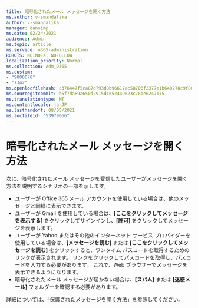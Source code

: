 ```yaml
---
title: 暗号化されたメール メッセージを開く方法
ms.author: v-smandalika
author: v-smandalika
manager: dansimp
ms.date: 02/24/2021
audience: Admin
ms.topic: article
ms.service: o365-administration
ROBOTS: NOINDEX, NOFOLLOW
localization_priority: Normal
ms.collection: Adm_O365
ms.custom:
- "9000078"
- "7342"
ms.openlocfilehash: c376447f5ca87d793d8b96617ac58706f2377e1b640270c9f861c4475b85cf72
ms.sourcegitcommit: b5f7da89a650d2915dc652449623c78be6247175
ms.translationtype: MT
ms.contentlocale: ja-JP
ms.lasthandoff: 08/05/2021
ms.locfileid: "53979066"
---
```

# <a name="how-users-open-an-encrypted-email-message"></a>暗号化されたメール メッセージを開く方法

次に、暗号化されたメール メッセージを受信したユーザーがメッセージを開く方法を説明するシナリオの一部を示します。

- ユーザーが Office 365 メール アカウントを使用している場合は、他のメッセージと同様に表示できます。
- ユーザーが Gmail を使用している場合は、**[ここをクリックしてメッセージを表示する]** をクリックしてサインインし、**[許可]** をクリックしてメッセージを表示します。
- ユーザーが Yahoo またはその他のインターネット サービス プロバイダーを使用している場合は、**[メッセージを読む]** または **[ここをクリックしてメッセージを読む]** をクリックすると、ワンタイム パスコードを取得するためのリンクが表示されます。 リンクをクリックしてパスコードを取得し、パスコードを入力する必要があります。 これで、Web ブラウザーでメッセージを表示できるようになります。
- 暗号化されたメール メッセージが届かない場合は、**[スパム]** または **[迷惑メール]** フォルダーを確認する必要があります。

詳細については、「[保護されたメッセージを開く方法](https://support.microsoft.com/topic/how-do-i-open-a-protected-message-1157a286-8ecc-4b1e-ac43-2a608fbf3098)」を参照してください。